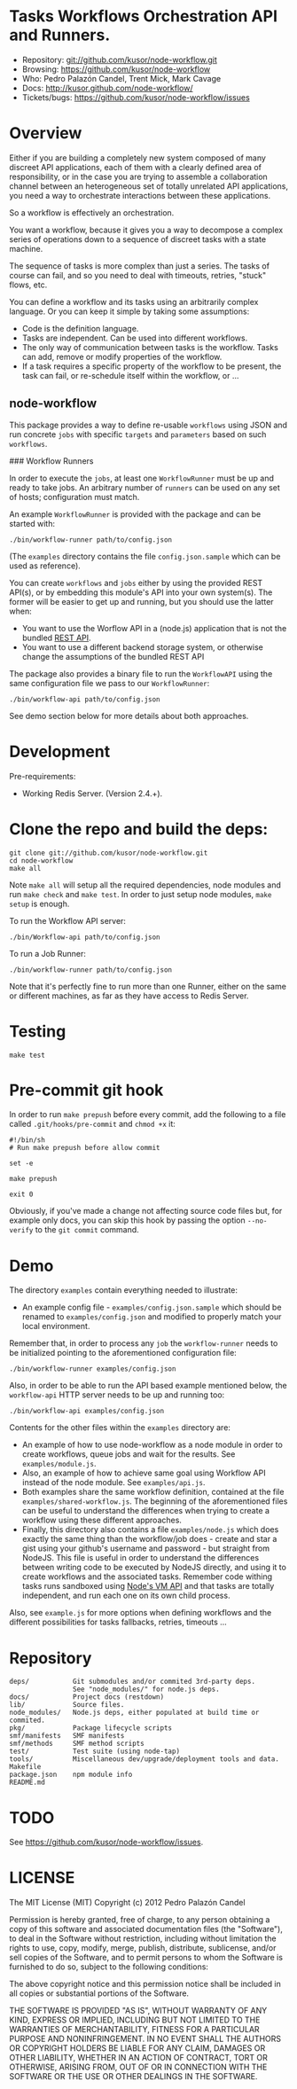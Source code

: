 # Tasks Workflows Orchestration API and Runners.

- Repository: <git://github.com/kusor/node-workflow.git>
- Browsing: <https://github.com/kusor/node-workflow>
- Who: Pedro Palazón Candel, Trent Mick, Mark Cavage
- Docs: <http://kusor.github.com/node-workflow/>
- Tickets/bugs: <https://github.com/kusor/node-workflow/issues>

# Overview

Either if you are building a completely new system composed of many discreet API
applications, each of them with a clearly defined area of responsibility, or
in the case you are trying to assemble a collaboration channel between an
heterogeneous set of totally unrelated API applications, you need a way to
orchestrate interactions between these applications.

So a workflow is effectively an orchestration.

You want a workflow, because it gives you a way to decompose a complex series
of operations down to a sequence of discreet tasks with a state machine.

The sequence of tasks is more complex than just a series. The tasks of course
can fail, and so you need to deal with timeouts, retries, "stuck" flows, etc.

You can define a workflow and its tasks using an arbitrarily complex language.
Or you can keep it simple by taking some assumptions:

* Code is the definition language.
* Tasks are independent. Can be used into different workflows.
* The only way of communication between tasks is the workflow. Tasks can add,
  remove or modify properties of the workflow.
* If a task requires a specific property of the workflow to be present, the
  task can fail, or re-schedule itself within the workflow, or ...

## node-workflow

This package provides a way to define re-usable `workflows` using JSON and run
concrete `jobs` with specific `targets` and `parameters` based on such
`workflows`.

### Workflow Runners

In order to execute the `jobs`, at least one `WorkflowRunner` must be up and
ready to take jobs. An arbitrary number of `runners` can be used on any set of
hosts; configuration must match.

An example `WorkflowRunner` is provided with the package and can be started
with:

    ./bin/workflow-runner path/to/config.json

(The `examples` directory contains the file `config.json.sample` which can be
used as reference).

You can create `workflows` and `jobs` either by using the provided REST API(s),
or by embedding this module's API into your own system(s).
The former will be easier to get up and running, but you should use the latter
when:

- You want to use the Worflow API in a (node.js) application that is not the
  bundled [REST API](http://kusor.github.com/node-workflow/workflowapi.html).
- You want to use a different backend storage system, or otherwise change the
  assumptions of the bundled REST API

The package also provides a binary file to run the `WorkflowAPI` using the
same configuration file we pass to our `WorkflowRunner`:

    ./bin/workflow-api path/to/config.json

See demo section below for more details about both approaches.

# Development

Pre-requirements:

- Working Redis Server. (Version 2.4.+).

# Clone the repo and build the deps:

    git clone git://github.com/kusor/node-workflow.git
    cd node-workflow
    make all

Note `make all` will setup all the required dependencies, node modules and run
`make check` and `make test`. In order to just setup node modules, `make setup`
is enough.

To run the Workflow API server:

    ./bin/Workflow-api path/to/config.json

To run a Job Runner:

    ./bin/workflow-runner path/to/config.json

Note that it's perfectly fine to run more than one Runner, either on the same
or different machines, as far as they have access to Redis Server.

# Testing

    make test

# Pre-commit git hook

In order to run `make prepush` before every commit, add the following to a file
called `.git/hooks/pre-commit` and `chmod +x` it:

    #!/bin/sh
    # Run make prepush before allow commit

    set -e

    make prepush

    exit 0

Obviously, if you've made a change not affecting source code files but, for
example only docs, you can skip this hook by passing the option `--no-verify`
to the `git commit` command.

# Demo

The directory `examples` contain everything needed to illustrate:

- An example config file - `examples/config.json.sample` which should be
  renamed to `examples/config.json` and modified to properly match your local
  environment.

Remember that, in order to process any `job` the `workflow-runner` needs
to be initialized pointing to the aforementioned configuration file:

    ./bin/workflow-runner examples/config.json

Also, in order to be able to run the API based example mentioned below, the
`workflow-api` HTTP server needs to be up and running too:

    ./bin/workflow-api examples/config.json

Contents for the other files within the `examples` directory are:

- An example of how to use node-workflow as a node module in order to create
  workflows, queue jobs and wait for the results. See `examples/module.js`.
- Also, an example of how to achieve same goal using Workflow API instead of
  the node module. See `examples/api.js`.
- Both examples share the same workflow definition, contained at the file
  `examples/shared-workflow.js`. The beginning of the aforementioned files
  can be useful to understand the differences when trying to create a workflow
  using these different approaches.
- Finally, this directory also contains a file `examples/node.js` which does
  exactly the same thing than the workflow/job does - create and star a gist
  using your github's username and password - but straight from NodeJS. This
  file is useful in order to understand the differences between writing code
  to be executed by NodeJS directly, and using it to create workflows and the
  associated tasks. Remember code withing tasks runs sandboxed using
  [Node's VM API](http://nodejs.org/docs/latest/api/vm.html) and that tasks
  are totally independent, and run each one on its own child process.

Also, see `example.js` for more options when defining workflows and the
different possibilities for tasks fallbacks, retries, timeouts ...

# Repository

    deps/           Git submodules and/or commited 3rd-party deps.
                    See "node_modules/" for node.js deps.
    docs/           Project docs (restdown)
    lib/            Source files.
    node_modules/   Node.js deps, either populated at build time or commited.
    pkg/            Package lifecycle scripts
    smf/manifests   SMF manifests
    smf/methods     SMF method scripts
    test/           Test suite (using node-tap)
    tools/          Miscellaneous dev/upgrade/deployment tools and data.
    Makefile
    package.json    npm module info
    README.md

# TODO

See https://github.com/kusor/node-workflow/issues.

# LICENSE

The MIT License (MIT) Copyright (c) 2012 Pedro Palazón Candel

Permission is hereby granted, free of charge, to any person obtaining a copy of this software and associated documentation files (the "Software"), to deal in the Software without restriction, including without limitation the rights to use, copy, modify, merge, publish, distribute, sublicense, and/or sell copies of the Software, and to permit persons to whom the Software is furnished to do so, subject to the following conditions:

The above copyright notice and this permission notice shall be included in all copies or substantial portions of the Software.

THE SOFTWARE IS PROVIDED "AS IS", WITHOUT WARRANTY OF ANY KIND, EXPRESS OR IMPLIED, INCLUDING BUT NOT LIMITED TO THE WARRANTIES OF MERCHANTABILITY, FITNESS FOR A PARTICULAR PURPOSE AND NONINFRINGEMENT. IN NO EVENT SHALL THE AUTHORS OR COPYRIGHT HOLDERS BE LIABLE FOR ANY CLAIM, DAMAGES OR OTHER LIABILITY, WHETHER IN AN ACTION OF CONTRACT, TORT OR OTHERWISE, ARISING FROM, OUT OF OR IN CONNECTION WITH THE SOFTWARE OR THE USE OR OTHER DEALINGS IN THE SOFTWARE.

